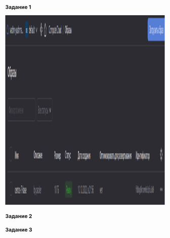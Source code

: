 ### Задание 1 

<p align="center">
  <img width="1200" height="600" src="./pictures/dz5.4_1.png">
</p>

### Задание 2


### Задание 3 

